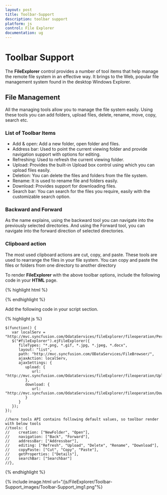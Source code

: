 ```yaml
---
layout: post
title: Toolbar-Support
description: toolbar support
platform: js
control: File Explorer
documentation: ug
---
```


# Toolbar Support

The **FileExplorer** control provides a number of tool items that help manage the remote file system in an effective way. It brings to the Web, popular file management system found in the desktop Windows Explorer.

## File Management

All the managing tools allow you to manage the file system easily. Using these tools you can add folders, upload files, delete, rename, move, copy, search etc.

### List of Toolbar Items

* Add & open: Add a new folder, open folder and files.
* Address bar: Used to point the current viewing folder and provide navigation support with options for editing.
* Refreshing: Used to refresh the current viewing folder. 
* Upload: Provides the built-in Upload box control using which you can upload files easily.
* Deletion: You can delete the files and folders from the file system.
* Rename: It is used to rename file and folders easily.
* Download: Provides support for downloading files.
* Search bar: You can search for the files you require, easily with the customizable search option.

### Backward and Forward

As the name explains, using the backward tool you can navigate into the previously selected directories. And using the Forward tool, you can navigate into the forward direction of selected directories.

### Clipboard action

The most used clipboard actions are cut, copy, and paste. These tools are used to rearrange the files in your file system. You can copy and paste the files or folders from one directory to another directory

To render **FileExplorer** with the above toolbar options, include the following code in your **HTML** page.



{% highlight html %}

<div id="fileExplorer"></div>

{% endhighlight %}



Add the following code in your script section.



{% highlight js %}


    $(function() {
       var localServ = "http://mvc.syncfusion.com/OdataServices/fileExplorer/fileoperation/PerformAction";
       $("#fileExplorer").ejFileExplorer({
          fileTypes: "*.png, *.gif, *.jpg, *.jpeg, *.docx",
          layout: "list",
          path: "http://mvc.syncfusion.com/ODataServices/FileBrowser/",
          ajaxAction: localServ,
          ajaxSettings: {
             upload: {
                url: "http://mvc.syncfusion.com/OdataServices/fileExplorer/fileoperation/Upload{0}"
             },
             download: {
                url: "http://mvc.syncfusion.com/OdataServices/fileExplorer/fileoperation/Download{0}"
             }
          }
       });
    });

    //here tools API contains following default values, so toolbar render with below tools
    //tools: {
    //    creation: ["NewFolder", "Open"],
    //    navigation: ["Back", "Forward"],
    //    addressBar: ["Addressbar"],
    //    editing: ["Refresh", "Upload", "Delete", "Rename", "Download"],
    //    copyPaste: ["Cut", "Copy", "Paste"],
    //    getProperties: ["Details"],
    //    searchBar: ["Searchbar"]
    //},


{% endhighlight %}





{% include image.html url="/js/FileExplorer/Toolbar-Support_images/Toolbar-Support_img1.png"%}

